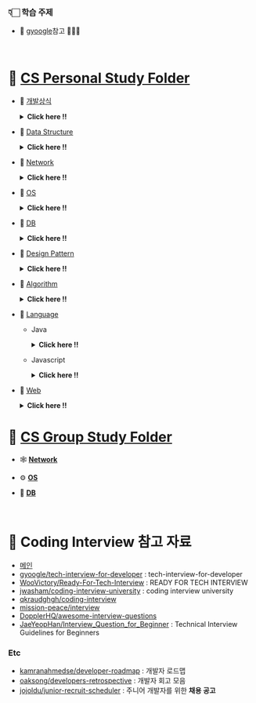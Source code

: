 ### 👇🏻 학습 주제

- 📍 [gyoogle](https://github.com/gyoogle/tech-interview-for-developer)참고 🙏🏻✨

<br/>

# 🦋 [CS Personal Study Folder](https://github.com/SoobinJung1013/cs-study/blob/main/cs_study/README.md)

- 🌱 [개발상식](https://github.com/SoobinJung1013/cs-study/tree/main/cs_study/commonSense)

    <details markdown="1">
    <summary><strong> Click here !! </strong></summary>

  | num |               주제               |                                         공부기록                                          |
  | :-: | :------------------------------: | :---------------------------------------------------------------------------------------: |
  |  1  | 클린코드 & 리팩토링 & 시큐어코딩 | [ㄱ](https://github.com/SoobinJung1013/cs-study/blob/main/OS/OperatingSystemConcept/1.md) |
  |  2  |        애자일(Agile) 정리        | [ㄱ](https://github.com/SoobinJung1013/cs-study/blob/main/OS/OperatingSystemConcept/1.md) |
  |  3  |   TDD(Test Driven Development)   | [ㄱ](https://github.com/SoobinJung1013/cs-study/blob/main/OS/OperatingSystemConcept/1.md) |
  |  4  |       객체 지향 프로그래밍       | [ㄱ](https://github.com/SoobinJung1013/cs-study/blob/main/OS/OperatingSystemConcept/1.md) |
  |  5  |        함수형 프로그래밍         | [ㄱ](https://github.com/SoobinJung1013/cs-study/blob/main/OS/OperatingSystemConcept/1.md) |
  |  6  |         데브옵스(DevOps)         | [ㄱ](https://github.com/SoobinJung1013/cs-study/blob/main/OS/OperatingSystemConcept/1.md) |
  |  7  |     서드 파티(3rd party)란?      | [ㄱ](https://github.com/SoobinJung1013/cs-study/blob/main/OS/OperatingSystemConcept/1.md) |
  |  8  |     Git 과 GitHub 에 대해서      | [ㄱ](https://github.com/SoobinJung1013/cs-study/blob/main/OS/OperatingSystemConcept/1.md) |
  |  9  |              정규식              | [ㄱ](https://github.com/SoobinJung1013/cs-study/blob/main/OS/OperatingSystemConcept/1.md) |
  | 10  |             Generic              | [ㄱ](https://github.com/SoobinJung1013/cs-study/blob/main/OS/OperatingSystemConcept/1.md) |
  | 11  |              final               | [ㄱ](https://github.com/SoobinJung1013/cs-study/blob/main/OS/OperatingSystemConcept/1.md) |

  ***

    </details>

- 🌱 [Data Structure](https://github.com/SoobinJung1013/cs-study/tree/main/cs_study/dataStructure)

    <details markdown="1">
    <summary><strong> Click here !!  </strong></summary>

  | num |               주제               |                                         공부기록                                          |
  | :-: | :------------------------------: | :---------------------------------------------------------------------------------------: |
  |  1  |  Array & ArrayList & LinkedList  | [ㄱ](https://github.com/SoobinJung1013/cs-study/blob/main/OS/OperatingSystemConcept/1.md) |
  |  2  |     스택(Stack) & 큐(Queue)      | [ㄱ](https://github.com/SoobinJung1013/cs-study/blob/main/OS/OperatingSystemConcept/1.md) |
  |  3  |             힙(Heap)             | [ㄱ](https://github.com/SoobinJung1013/cs-study/blob/main/OS/OperatingSystemConcept/1.md) |
  |  4  | 이진탐색트리(Binary Search Tree) | [ㄱ](https://github.com/SoobinJung1013/cs-study/blob/main/OS/OperatingSystemConcept/1.md) |
  |  5  |            해시(Hash)            | [ㄱ](https://github.com/SoobinJung1013/cs-study/blob/main/OS/OperatingSystemConcept/1.md) |
  |  6  |           트라이(Trie)           | [ㄱ](https://github.com/SoobinJung1013/cs-study/blob/main/OS/OperatingSystemConcept/1.md) |
  |  7  |         B-Tree & B+Tree          | [ㄱ](https://github.com/SoobinJung1013/cs-study/blob/main/OS/OperatingSystemConcept/1.md) |
  |  8  |               Tree               | [ㄱ](https://github.com/SoobinJung1013/cs-study/blob/main/OS/OperatingSystemConcept/1.md) |
  |  9  |              Graph               | [ㄱ](https://github.com/SoobinJung1013/cs-study/blob/main/OS/OperatingSystemConcept/1.md) |

  ***

    </details>

- 🌱 [Network](https://github.com/SoobinJung1013/cs-study/tree/main/cs_study/network)

    <details markdown="1">
    <summary><strong> Click here !!  </strong></summary>

  | num |                 주제                  |                                         공부기록                                          |
  | :-: | :-----------------------------------: | :---------------------------------------------------------------------------------------: |
  |  1  |              OSI 7 계층               | [ㄱ](https://github.com/SoobinJung1013/cs-study/blob/main/OS/OperatingSystemConcept/1.md) |
  |  2  | TCP 3 way handshake & 4 way handshake | [ㄱ](https://github.com/SoobinJung1013/cs-study/blob/main/OS/OperatingSystemConcept/1.md) |
  |  3  |      TCP/IP 흐름제어 & 혼잡제어       | [ㄱ](https://github.com/SoobinJung1013/cs-study/blob/main/OS/OperatingSystemConcept/1.md) |
  |  4  |               TCPvsUDP                | [ㄱ](https://github.com/SoobinJung1013/cs-study/blob/main/OS/OperatingSystemConcept/1.md) |
  |  6  |            대칭키 & 공개키            | [ㄱ](https://github.com/SoobinJung1013/cs-study/blob/main/OS/OperatingSystemConcept/1.md) |
  |  7  |             HTTP & HTTPS              | [ㄱ](https://github.com/SoobinJung1013/cs-study/blob/main/OS/OperatingSystemConcept/1.md) |
  |  8  |      로드 밸런싱(Load Balancing)      | [ㄱ](https://github.com/SoobinJung1013/cs-study/blob/main/OS/OperatingSystemConcept/1.md) |
  |  9  |      Blocking & Non-Blocking I/O      | [ㄱ](https://github.com/SoobinJung1013/cs-study/blob/main/OS/OperatingSystemConcept/1.md) |

  ***

    </details>

- 🌱 [OS](https://github.com/SoobinJung1013/cs-study/tree/main/cs_study/os)

    <details markdown="1">
    <summary><strong> Click here !! </strong></summary>

  | num |                주제                 |                                         공부기록                                          |
  | :-: | :---------------------------------: | :---------------------------------------------------------------------------------------: |
  |  1  |             운영체제란?             | [ㄱ](https://github.com/SoobinJung1013/cs-study/blob/main/OS/OperatingSystemConcept/1.md) |
  |  2  |         프로세스 vs 스레드          | [ㄱ](https://github.com/SoobinJung1013/cs-study/blob/main/OS/OperatingSystemConcept/1.md) |
  |  3  |         프로세스 주소 공간          | [ㄱ](https://github.com/SoobinJung1013/cs-study/blob/main/OS/OperatingSystemConcept/1.md) |
  |  4  |         인터럽트(Interrupt)         | [ㄱ](https://github.com/SoobinJung1013/cs-study/blob/main/OS/OperatingSystemConcept/1.md) |
  |  5  |       시스템 콜(System Call)        | [ㄱ](https://github.com/SoobinJung1013/cs-study/blob/main/OS/OperatingSystemConcept/1.md) |
  |  6  |       PCB와 Context Switching       | [ㄱ](https://github.com/SoobinJung1013/cs-study/blob/main/OS/OperatingSystemConcept/1.md) |
  |  7  |  IPC(Inter Process Communication)   | [ㄱ](https://github.com/SoobinJung1013/cs-study/blob/main/OS/OperatingSystemConcept/1.md) |
  |  8  |            CPU 스케줄링             | [ㄱ](https://github.com/SoobinJung1013/cs-study/blob/main/OS/OperatingSystemConcept/1.md) |
  |  9  |          데드락(DeadLock)           | [ㄱ](https://github.com/SoobinJung1013/cs-study/blob/main/OS/OperatingSystemConcept/1.md) |
  | 10  |           Race Condition            | [ㄱ](https://github.com/SoobinJung1013/cs-study/blob/main/OS/OperatingSystemConcept/1.md) |
  | 11  | 세마포어(Semaphore) & 뮤텍스(Mutex) | [ㄱ](https://github.com/SoobinJung1013/cs-study/blob/main/OS/OperatingSystemConcept/1.md) |
  | 12  |        페이징 & 세그먼테이션        | [ㄱ](https://github.com/SoobinJung1013/cs-study/blob/main/OS/OperatingSystemConcept/1.md) |
  | 13  |        페이지 교체 알고리즘         | [ㄱ](https://github.com/SoobinJung1013/cs-study/blob/main/OS/OperatingSystemConcept/1.md) |
  | 14  |           메모리(Memory)            | [ㄱ](https://github.com/SoobinJung1013/cs-study/blob/main/OS/OperatingSystemConcept/1.md) |
  | 15  |             파일 시스템             | [ㄱ](https://github.com/SoobinJung1013/cs-study/blob/main/OS/OperatingSystemConcept/1.md) |

  ***

    </details>

- 🌱 [DB](https://github.com/SoobinJung1013/cs-study/tree/main/cs_study/database)

    <details markdown="1">
    <summary><strong> Click here !!</strong></summary>

  | num |                      주제                       |                                         공부기록                                          |
  | :-: | :---------------------------------------------: | :---------------------------------------------------------------------------------------: |
  |  1  |                  키(Key) 정리                   | [ㄱ](https://github.com/SoobinJung1013/cs-study/blob/main/OS/OperatingSystemConcept/1.md) |
  |  2  |                   SQL - JOIN                    | [ㄱ](https://github.com/SoobinJung1013/cs-study/blob/main/OS/OperatingSystemConcept/1.md) |
  |  3  |                  SQL Injection                  | [ㄱ](https://github.com/SoobinJung1013/cs-study/blob/main/OS/OperatingSystemConcept/1.md) |
  |  4  |                  SQL vs NoSQL                   | [ㄱ](https://github.com/SoobinJung1013/cs-study/blob/main/OS/OperatingSystemConcept/1.md) |
  |  5  |                  이상(Anomaly)                  | [ㄱ](https://github.com/SoobinJung1013/cs-study/blob/main/OS/OperatingSystemConcept/1.md) |
  |  6  |                     정규화                      | [ㄱ](https://github.com/SoobinJung1013/cs-study/blob/main/OS/OperatingSystemConcept/1.md) |
  |  7  |                  인덱스(INDEX)                  | [ㄱ](https://github.com/SoobinJung1013/cs-study/blob/main/OS/OperatingSystemConcept/1.md) |
  |  8  |              트랜잭션(Transaction)              | [ㄱ](https://github.com/SoobinJung1013/cs-study/blob/main/OS/OperatingSystemConcept/1.md) |
  |  9  | 트랜잭션 격리 수준(Transaction Isolation Level) | [ㄱ](https://github.com/SoobinJung1013/cs-study/blob/main/OS/OperatingSystemConcept/1.md) |
  | 10  |                  레디스(Redis)                  | [ㄱ](https://github.com/SoobinJung1013/cs-study/blob/main/OS/OperatingSystemConcept/1.md) |

  ***

    </details>

- 🌱 [Design Pattern](https://github.com/SoobinJung1013/cs-study/tree/main/cs_study/designPattern)

    <details markdown="1">
    <summary><strong> Click here !!  </strong></summary>

  | num |           주제            |                                         공부기록                                          |
  | :-: | :-----------------------: | :---------------------------------------------------------------------------------------: |
  |  1  | 디자인패턴 개요(Overview) | [ㄱ](https://github.com/SoobinJung1013/cs-study/blob/main/OS/OperatingSystemConcept/1.md) |
  |  2  |        어댑터 패턴        | [ㄱ](https://github.com/SoobinJung1013/cs-study/blob/main/OS/OperatingSystemConcept/1.md) |
  |  3  |        싱글톤 패턴        | [ㄱ](https://github.com/SoobinJung1013/cs-study/blob/main/OS/OperatingSystemConcept/1.md) |
  |  4  |    탬플릿 메소드 패턴     | [ㄱ](https://github.com/SoobinJung1013/cs-study/blob/main/OS/OperatingSystemConcept/1.md) |
  |  5  |    팩토리 메소드 패턴     | [ㄱ](https://github.com/SoobinJung1013/cs-study/blob/main/OS/OperatingSystemConcept/1.md) |
  |  6  |        옵저버 패턴        | [ㄱ](https://github.com/SoobinJung1013/cs-study/blob/main/OS/OperatingSystemConcept/1.md) |
  |  7  |      스트레티지 패턴      | [ㄱ](https://github.com/SoobinJung1013/cs-study/blob/main/OS/OperatingSystemConcept/1.md) |

  ***

    </details>

- 🌱 [Algorithm](https://github.com/SoobinJung1013/cs-study/tree/main/cs_study/algorithm)

    <details markdown="1">
    <summary><strong> Click here !! </strong></summary>

  | num |               주제               |                                         공부기록                                          |
  | :-: | :------------------------------: | :---------------------------------------------------------------------------------------: |
  |  1  |      거품 정렬(Bubble Sort)      | [ㄱ](https://github.com/SoobinJung1013/cs-study/blob/main/OS/OperatingSystemConcept/1.md) |
  |  2  |    선택 정렬(Selection Sort)     | [ㄱ](https://github.com/SoobinJung1013/cs-study/blob/main/OS/OperatingSystemConcept/1.md) |
  |  3  |    삽입 정렬(Insertion Sort)     | [ㄱ](https://github.com/SoobinJung1013/cs-study/blob/main/OS/OperatingSystemConcept/1.md) |
  |  4  |       퀵 정렬(Quick Sort)        | [ㄱ](https://github.com/SoobinJung1013/cs-study/blob/main/OS/OperatingSystemConcept/1.md) |
  |  5  |      합병 정렬(Merge Sort)       | [ㄱ](https://github.com/SoobinJung1013/cs-study/blob/main/OS/OperatingSystemConcept/1.md) |
  |  6  |        힙 정렬(Heap Sort)        | [ㄱ](https://github.com/SoobinJung1013/cs-study/blob/main/OS/OperatingSystemConcept/1.md) |
  |  7  |      기수 정렬(Radix Sort)       | [ㄱ](https://github.com/SoobinJung1013/cs-study/blob/main/OS/OperatingSystemConcept/1.md) |
  |  8  |      계수 정렬(Count Sort)       | [ㄱ](https://github.com/SoobinJung1013/cs-study/blob/main/OS/OperatingSystemConcept/1.md) |
  |  9  |       비트마스크(BitMask)        | [ㄱ](https://github.com/SoobinJung1013/cs-study/blob/main/OS/OperatingSystemConcept/1.md) |
  | 10  |     이분 탐색(Binary Search)     | [ㄱ](https://github.com/SoobinJung1013/cs-study/blob/main/OS/OperatingSystemConcept/1.md) |
  | 11  |          세그먼트 트리           | [ㄱ](https://github.com/SoobinJung1013/cs-study/blob/main/OS/OperatingSystemConcept/1.md) |
  | 12  |            해시(Hash)            | [ㄱ](https://github.com/SoobinJung1013/cs-study/blob/main/OS/OperatingSystemConcept/1.md) |
  | 13  |            DFS & BFS             | [ㄱ](https://github.com/SoobinJung1013/cs-study/blob/main/OS/OperatingSystemConcept/1.md) |
  | 14  |       최장 증가 수열(LIS)        | [ㄱ](https://github.com/SoobinJung1013/cs-study/blob/main/OS/OperatingSystemConcept/1.md) |
  | 15  |       최소 공통 조상(LCA)        | [ㄱ](https://github.com/SoobinJung1013/cs-study/blob/main/OS/OperatingSystemConcept/1.md) |
  | 16  | 동적 계획법(Dynamic Programming) | [ㄱ](https://github.com/SoobinJung1013/cs-study/blob/main/OS/OperatingSystemConcept/1.md) |
  | 17  |            백트래킹?             | [ㄱ](https://github.com/SoobinJung1013/cs-study/blob/main/OS/OperatingSystemConcept/1.md) |

  ***

    </details>

- 🌱 [Language](https://github.com/SoobinJung1013/cs-study/tree/main/cs_study/language)

  - Java

    <details markdown="1">
    <summary><strong> Click here !! </strong></summary>

    | num |                 주제                  |                                         공부기록                                          |
    | :-: | :-----------------------------------: | :---------------------------------------------------------------------------------------: |
    |  1  |           Java 컴파일 과정            | [ㄱ](https://github.com/SoobinJung1013/cs-study/blob/main/OS/OperatingSystemConcept/1.md) |
    |  2  | 자바 가상 머신(Java Virtual Machine)  | [ㄱ](https://github.com/SoobinJung1013/cs-study/blob/main/OS/OperatingSystemConcept/1.md) |
    |  3  |          Garbage Collection           | [ㄱ](https://github.com/SoobinJung1013/cs-study/blob/main/OS/OperatingSystemConcept/1.md) |
    |  4  |              Annotation               | [ㄱ](https://github.com/SoobinJung1013/cs-study/blob/main/OS/OperatingSystemConcept/1.md) |
    |  5  |  Call by Value vs Call by Reference   | [ㄱ](https://github.com/SoobinJung1013/cs-study/blob/main/OS/OperatingSystemConcept/1.md) |
    |  6  |   Primitive type vs Reference type    | [ㄱ](https://github.com/SoobinJung1013/cs-study/blob/main/OS/OperatingSystemConcept/1.md) |
    |  7  | String & StringBuffer & StringBuilder | [ㄱ](https://github.com/SoobinJung1013/cs-study/blob/main/OS/OperatingSystemConcept/1.md) |
    |  8  |       Overriding vs Overloading       | [ㄱ](https://github.com/SoobinJung1013/cs-study/blob/main/OS/OperatingSystemConcept/1.md) |
    |  9  |              Thread 활용              | [ㄱ](https://github.com/SoobinJung1013/cs-study/blob/main/OS/OperatingSystemConcept/1.md) |
    | 10  |    Casting(업캐스팅 & 다운캐스팅)     | [ㄱ](https://github.com/SoobinJung1013/cs-study/blob/main/OS/OperatingSystemConcept/1.md) |
    | 11  |          Promotion & Casting          | [ㄱ](https://github.com/SoobinJung1013/cs-study/blob/main/OS/OperatingSystemConcept/1.md) |
    | 12  |        고유 락(Intrinsic Lock)        | [ㄱ](https://github.com/SoobinJung1013/cs-study/blob/main/OS/OperatingSystemConcept/1.md) |
    | 13  |           Error & Exception           | [ㄱ](https://github.com/SoobinJung1013/cs-study/blob/main/OS/OperatingSystemConcept/1.md) |
    | 14  |         java 8 & java 11 차이         | [ㄱ](https://github.com/SoobinJung1013/cs-study/blob/main/OS/OperatingSystemConcept/1.md) |
    | 15  |            Access Modifier            | [ㄱ](https://github.com/SoobinJung1013/cs-study/blob/main/OS/OperatingSystemConcept/1.md) |
    | 16  |             Wrapper class             | [ㄱ](https://github.com/SoobinJung1013/cs-study/blob/main/OS/OperatingSystemConcept/1.md) |

    ***

    </details>

  - Javascript

    <details markdown="1">
    <summary><strong> Click here !! </strong></summary>

    | num |       주제        |                                         공부기록                                          |
    | :-: | :---------------: | :---------------------------------------------------------------------------------------: |
    |  1  |   JS Event Loop   | [ㄱ](https://github.com/SoobinJung1013/cs-study/blob/main/OS/OperatingSystemConcept/1.md) |
    |  2  |     Hoisting      | [ㄱ](https://github.com/SoobinJung1013/cs-study/blob/main/OS/OperatingSystemConcept/1.md) |
    |  3  |     JS Scope      | [ㄱ](https://github.com/SoobinJung1013/cs-study/blob/main/OS/OperatingSystemConcept/1.md) |
    |  4  |      Closure      | [ㄱ](https://github.com/SoobinJung1013/cs-study/blob/main/OS/OperatingSystemConcept/1.md) |
    |  5  |       this        | [ㄱ](https://github.com/SoobinJung1013/cs-study/blob/main/OS/OperatingSystemConcept/1.md) |
    |  6  |      Promise      | [ㄱ](https://github.com/SoobinJung1013/cs-study/blob/main/OS/OperatingSystemConcept/1.md) |
    |  7  | ECMAScript6(=ES6) | [ㄱ](https://github.com/SoobinJung1013/cs-study/blob/main/OS/OperatingSystemConcept/1.md) |

    ***

    </details>

- 🌱 [Web](https://github.com/SoobinJung1013/cs-study/tree/main/cs_study/web)

    <details markdown="1">
    <summary><strong> Click here !!  </strong></summary>

     | num |                      주제                      |                                         공부기록                                          |
        | :-: | :--------------------------------------------: | :---------------------------------------------------------------------------------------: |
        |  1  |                  HTTP Method                   | [ㄱ](https://github.com/SoobinJung1013/cs-study/blob/main/OS/OperatingSystemConcept/1.md) |
        |  2  |                RESTFul API 란?                 | [ㄱ](https://github.com/SoobinJung1013/cs-study/blob/main/OS/OperatingSystemConcept/1.md) |
        |  3  |              브라우저의 작동 원리              | [ㄱ](https://github.com/SoobinJung1013/cs-study/blob/main/OS/OperatingSystemConcept/1.md) |
        |  4  |           DOM(Document Object Model)           | [ㄱ](https://github.com/SoobinJung1013/cs-study/blob/main/OS/OperatingSystemConcept/1.md) |
        |  5  |          Event Bubbling and Capturing          | [ㄱ](https://github.com/SoobinJung1013/cs-study/blob/main/OS/OperatingSystemConcept/1.md) |
        |  6  |                Event delegation                | [ㄱ](https://github.com/SoobinJung1013/cs-study/blob/main/OS/OperatingSystemConcept/1.md) |
        |  7  |             CSS Selector 우선순위              | [ㄱ](https://github.com/SoobinJung1013/cs-study/blob/main/OS/OperatingSystemConcept/1.md) |
        |  8  |                 Reflow&Repaint                 | [ㄱ](https://github.com/SoobinJung1013/cs-study/blob/main/OS/OperatingSystemConcept/1.md) |
        |  9  |                      CORS                      | [ㄱ](https://github.com/SoobinJung1013/cs-study/blob/main/OS/OperatingSystemConcept/1.md) |
        | 10  |                크로스 브라우징                 | [ㄱ](https://github.com/SoobinJung1013/cs-study/blob/main/OS/OperatingSystemConcept/1.md) |
        | 11  |                 웹 성능 최적화                 | [ㄱ](https://github.com/SoobinJung1013/cs-study/blob/main/OS/OperatingSystemConcept/1.md) |
        | 12  | 서버 사이드 렌더링 vs 클라이언트 사이드 렌더링 | [ㄱ](https://github.com/SoobinJung1013/cs-study/blob/main/OS/OperatingSystemConcept/1.md) |
        | 13  |                CSS Methodology                 | [ㄱ](https://github.com/SoobinJung1013/cs-study/blob/main/OS/OperatingSystemConcept/1.md) |
        | 14  |           Normalize.css vs Reset.css           | [ㄱ](https://github.com/SoobinJung1013/cs-study/blob/main/OS/OperatingSystemConcept/1.md) |
        | 15  |                  웹 컴포넌트                   | [ㄱ](https://github.com/SoobinJung1013/cs-study/blob/main/OS/OperatingSystemConcept/1.md) |
        | 16  |          쿠키(Cookie) & 세션(Session)          | [ㄱ](https://github.com/SoobinJung1013/cs-study/blob/main/OS/OperatingSystemConcept/1.md) |
        | 17  |             웹 서버와 WAS의 차이점             | [ㄱ](https://github.com/SoobinJung1013/cs-study/blob/main/OS/OperatingSystemConcept/1.md) |
        | 18  |                     OAuth                      | [ㄱ](https://github.com/SoobinJung1013/cs-study/blob/main/OS/OperatingSystemConcept/1.md) |
        | 19  |              JWT(JSON Web Token)               | [ㄱ](https://github.com/SoobinJung1013/cs-study/blob/main/OS/OperatingSystemConcept/1.md) |
        | 20  |         Authentication & Authorization         | [ㄱ](https://github.com/SoobinJung1013/cs-study/blob/main/OS/OperatingSystemConcept/1.md) |
        | 21  |                   로그 레벨                    | [ㄱ](https://github.com/SoobinJung1013/cs-study/blob/main/OS/OperatingSystemConcept/1.md) |
        | 22  |                    UI와 UX                     | [ㄱ](https://github.com/SoobinJung1013/cs-study/blob/main/OS/OperatingSystemConcept/1.md) |
        | 23  |                     Vue.js                     | [ㄱ](https://github.com/SoobinJung1013/cs-study/blob/main/OS/OperatingSystemConcept/1.md) |
        | 24  |                     React                      | [ㄱ](https://github.com/SoobinJung1013/cs-study/blob/main/OS/OperatingSystemConcept/1.md) |
        | 25  |               Vue.js vs React.js               | [ㄱ](https://github.com/SoobinJung1013/cs-study/blob/main/OS/OperatingSystemConcept/1.md) |
        | 26  |      네이티브 앱 & 웹 앱 & 하이브리드 앱       | [ㄱ](https://github.com/SoobinJung1013/cs-study/blob/main/OS/OperatingSystemConcept/1.md) |
        | 27  |            PWA(Progressive Web App)            | [ㄱ](https://github.com/SoobinJung1013/cs-study/blob/main/OS/OperatingSystemConcept/1.md) |

        ***

    </details>

# 🦋 [CS Group Study Folder](https://github.com/SoobinJung1013/cs-study/tree/main/cs_group_study)

- 🕸 [**Network**](https://github.com/SoobinJung1013/cs-study/tree/main/cs_group_study/Network)

- ⚙️ [**OS**](https://github.com/SoobinJung1013/cs-study/tree/main/cs_group_study/OS)

- 🧳 [**DB**](https://github.com/SoobinJung1013/cs-study/tree/main/cs_group_study/DB)

<br/>

# 🦋 Coding Interview 참고 자료

- [메인](https://github.com/Songwonseok/CS-Study)
- [gyoogle/tech-interview-for-developer](https://github.com/gyoogle/tech-interview-for-developer) : tech-interview-for-developer
- [WooVictory/Ready-For-Tech-Interview](https://github.com/WooVictory/Ready-For-Tech-Interview) : READY FOR TECH INTERVIEW
- [jwasham/coding-interview-university](https://github.com/jwasham/coding-interview-university) : coding interview university
- [qkraudghgh/coding-interview](https://github.com/qkraudghgh/coding-interview)
- [mission-peace/interview](https://github.com/mission-peace/interview)
- [DopplerHQ/awesome-interview-questions](https://github.com/DopplerHQ/awesome-interview-questions)
- [JaeYeopHan/Interview_Question_for_Beginner](https://github.com/JaeYeopHan/Interview_Question_for_Beginner) : Technical Interview Guidelines for Beginners

### Etc

- [kamranahmedse/developer-roadmap](https://github.com/kamranahmedse/developer-roadmap) : 개발자 로드맵
- [oaksong/developers-retrospective](https://github.com/oaksong/developers-retrospective) : 개발자 회고 모음
- [jojoldu/junior-recruit-scheduler](https://github.com/jojoldu/junior-recruit-scheduler) : 주니어 개발자를 위한 **채용 공고**
